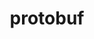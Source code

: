 ---
title: "protobuf"
layout: cache
categories: [package, v0.19]
meta: {"versions": ["3.14.0", "3.17.3", "3.21.7"], "compilers": ["gcc@=11.1.0", "gcc@=7.3.1", "gcc@=7.5.0"], "oss": ["amzn2", "ubuntu18.04", "ubuntu20.04"], "platforms": ["linux"], "targets": ["aarch64", "neoverse_n1", "x86_64", "x86_64_v3"], "stacks": ["aws-isc", "aws-isc-aarch64", "data-vis-sdk", "e4s", "ml-cpu", "ml-cuda", "ml-rocm", "radiuss"], "num_specs": 8, "num_specs_by_stack": {"aws-isc-aarch64": 2, "ml-cuda": 3, "ml-rocm": 2, "ml-cpu": 3, "aws-isc": 1, "data-vis-sdk": 1, "radiuss": 1, "e4s": 1}}
spec_details: [{"hash": "rtlbh534kmbppqidajmhj45hycbh24cv", "compiler": "gcc@=7.3.1", "versions": ["3.21.7"], "os": "amzn2", "platform": "linux", "target": "aarch64", "variants": ["build_system=cmake", "build_type=Release", "~ipo", "+shared"], "stacks": ["aws-isc-aarch64"], "size": "-", "tarball": "https://binaries.spack.io/releases/v0.19/build_cache/linux-amzn2-aarch64/gcc-7.3.1/protobuf-3.21.7/linux-amzn2-aarch64-gcc-7.3.1-protobuf-3.21.7-rtlbh534kmbppqidajmhj45hycbh24cv.spack"}, {"hash": "dgglxdrszksuavbqb6bzm5cinfxyyzin", "compiler": "gcc@=7.3.1", "versions": ["3.21.7"], "os": "amzn2", "platform": "linux", "target": "neoverse_n1", "variants": ["build_system=cmake", "build_type=Release", "~ipo", "+shared"], "stacks": ["aws-isc-aarch64"], "size": "-", "tarball": "https://binaries.spack.io/releases/v0.19/build_cache/linux-amzn2-neoverse_n1/gcc-7.3.1/protobuf-3.21.7/linux-amzn2-neoverse_n1-gcc-7.3.1-protobuf-3.21.7-dgglxdrszksuavbqb6bzm5cinfxyyzin.spack"}, {"hash": "nrc45zqwk3ln5epeoaeijc77whyjcbdz", "compiler": "gcc@=7.3.1", "versions": ["3.21.7"], "os": "amzn2", "platform": "linux", "target": "x86_64_v3", "variants": ["build_system=cmake", "build_type=Release", "~ipo", "+shared"], "stacks": ["ml-cuda", "ml-rocm", "ml-cpu", "aws-isc"], "size": "-", "tarball": "https://binaries.spack.io/releases/v0.19/build_cache/linux-amzn2-x86_64_v3/gcc-7.3.1/protobuf-3.21.7/linux-amzn2-x86_64_v3-gcc-7.3.1-protobuf-3.21.7-nrc45zqwk3ln5epeoaeijc77whyjcbdz.spack"}, {"hash": "f5bxqdijtveczpvzlwobutf72372htyk", "compiler": "gcc@=7.3.1", "versions": ["3.17.3"], "os": "amzn2", "platform": "linux", "target": "x86_64_v3", "variants": ["build_system=cmake", "build_type=Release", "~ipo", "+shared"], "stacks": ["ml-cuda", "ml-rocm", "ml-cpu"], "size": "-", "tarball": "https://binaries.spack.io/releases/v0.19/build_cache/linux-amzn2-x86_64_v3/gcc-7.3.1/protobuf-3.17.3/linux-amzn2-x86_64_v3-gcc-7.3.1-protobuf-3.17.3-f5bxqdijtveczpvzlwobutf72372htyk.spack"}, {"hash": "yu3a2o7cdcu376ls5qi22ro27mmbcbpw", "compiler": "gcc@=7.3.1", "versions": ["3.14.0"], "os": "amzn2", "platform": "linux", "target": "x86_64_v3", "variants": ["build_system=cmake", "build_type=Release", "~ipo", "+shared"], "stacks": ["ml-cuda", "ml-cpu"], "size": "-", "tarball": "https://binaries.spack.io/releases/v0.19/build_cache/linux-amzn2-x86_64_v3/gcc-7.3.1/protobuf-3.14.0/linux-amzn2-x86_64_v3-gcc-7.3.1-protobuf-3.14.0-yu3a2o7cdcu376ls5qi22ro27mmbcbpw.spack"}, {"hash": "ttuy2fcwnwrgdxvrw4z7vovjyub4falk", "compiler": "gcc@=7.5.0", "versions": ["3.21.7"], "os": "ubuntu18.04", "platform": "linux", "target": "x86_64", "variants": ["build_system=cmake", "build_type=Release", "~ipo", "+shared"], "stacks": ["data-vis-sdk"], "size": "-", "tarball": "https://binaries.spack.io/releases/v0.19/build_cache/linux-ubuntu18.04-x86_64/gcc-7.5.0/protobuf-3.21.7/linux-ubuntu18.04-x86_64-gcc-7.5.0-protobuf-3.21.7-ttuy2fcwnwrgdxvrw4z7vovjyub4falk.spack"}, {"hash": "grf5t2kadw45qfuhutim4j44a75u2ktt", "compiler": "gcc@=7.5.0", "versions": ["3.21.7"], "os": "ubuntu18.04", "platform": "linux", "target": "x86_64", "variants": ["build_system=cmake", "build_type=Release", "~ipo", "+shared"], "stacks": ["radiuss"], "size": "-", "tarball": "https://binaries.spack.io/releases/v0.19/build_cache/linux-ubuntu18.04-x86_64/gcc-7.5.0/protobuf-3.21.7/linux-ubuntu18.04-x86_64-gcc-7.5.0-protobuf-3.21.7-grf5t2kadw45qfuhutim4j44a75u2ktt.spack"}, {"hash": "xm5lyqh7cjakgpa35gcm3a475lx3gwih", "compiler": "gcc@=11.1.0", "versions": ["3.21.7"], "os": "ubuntu20.04", "platform": "linux", "target": "x86_64", "variants": ["build_system=cmake", "build_type=Release", "~ipo", "+shared"], "stacks": ["e4s"], "size": "-", "tarball": "https://binaries.spack.io/releases/v0.19/build_cache/linux-ubuntu20.04-x86_64/gcc-11.1.0/protobuf-3.21.7/linux-ubuntu20.04-x86_64-gcc-11.1.0-protobuf-3.21.7-xm5lyqh7cjakgpa35gcm3a475lx3gwih.spack"}]
---
